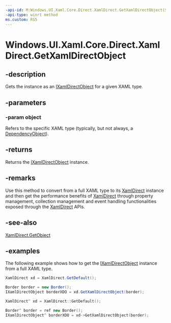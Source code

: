 ```yaml
---
-api-id: M:Windows.UI.Xaml.Core.Direct.XamlDirect.GetXamlDirectObject(System.Object)
-api-type: winrt method
ms.custom: RS5
---
```


<!-- Method syntax.
public IXamlDirectObject XamlDirect.GetXamlDirectObject(Object object)
-->

# Windows.UI.Xaml.Core.Direct.XamlDirect.GetXamlDirectObject

## -description
Gets the instance as an [IXamlDirectObject](ixamldirectobject.md) for a given XAML type. 

## -parameters
### -param object
Refers to the specific XAML type (typically, but not always, a [DependencyObject](../windows.ui.xaml/dependencyobject.md)).

## -returns
Returns the [IXamlDirectObject](ixamldirectobject.md) instance.

## -remarks
Use this method to convert from a full XAML type to its [XamlDirect](xamldirect.md) instance and then get the performance benefits of [XamlDirect](xamldirect.md) through property management, collection management and event handling functionalities exposed through the [XamlDirect](xamldirect.md) APIs.

## -see-also
[XamlDirect.GetObject](xamldirect_getobject_1023047843.md)

## -examples
The following example shows how to get the [IXamlDirectObject](ixamldirectobject.md) instance from a full XAML type.

```C#
XamlDirect xd = XamlDirect.GetDefault();

Border border = new Border();
IXamlDirectObject borderXDO = xd.GetXamlDirectObject(border);
```

```CPP
XamlDirect^ xd = XamlDirect::GetDefault();

Border^ border = ref new Border();
IXamlDirectObject^ borderXDO = xd->GetXamlDirectObject(border);
```

